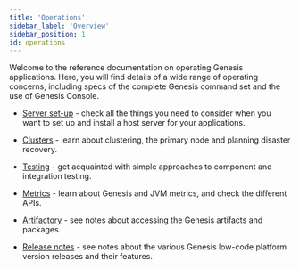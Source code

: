 ```yaml
---
title: 'Operations'
sidebar_label: 'Overview'
sidebar_position: 1
id: operations
---
```



Welcome to the reference documentation on operating Genesis applications. Here, you will find details of a wide range of operating concerns, including specs of the complete Genesis command set and the use of Genesis Console.


- [Server set-up](/operations/server-setup/host-preparation/) - check all the things you need to consider when you want to set up and install a host server for your applications.

- [Clusters](/operations/clustering/clusters/) - learn about clustering, the primary node and planning disaster recovery.

- [Testing](/operations/testing/component-testing/) - get acquainted with simple approaches to component and integration testing.

- [Metrics](/operations/metrics/metrics/) - learn about Genesis and JVM metrics, and check the different APIs.

- [Artifactory](/operations/artifactory/artifact-access/) - see notes about accessing the Genesis artifacts and packages.

- [Release notes](/operations/release-notes/introduction/) - see notes about the various Genesis low-code platform version releases and their features.



